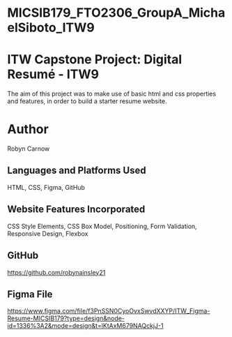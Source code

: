# MICSIB179_FTO2306_GroupA_MichaelSiboto_ITW9

# ITW Capstone Project: Digital Resumé - ITW9

The aim of this project was to make use of basic html and css properties and features, in order to build a starter resume website.

# Author
Robyn Carnow

## Languages and Platforms Used
HTML, CSS, Figma, GitHub

## Website Features Incorporated
CSS Style Elements, CSS Box Model, Positioning, Form Validation, Responsive Design, Flexbox

## GitHub
https://github.com/robynainsley21

## Figma File
https://www.figma.com/file/f3PnSSN0CyoOvxSwvdXXYP/ITW_Figma-Resume-MICSIB179?type=design&node-id=1336%3A2&mode=design&t=lKtAxM679NAQckjJ-1
